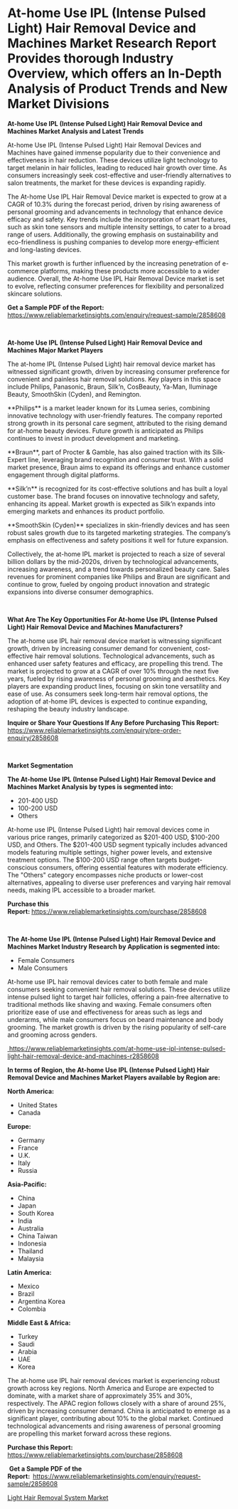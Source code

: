 <p><h1>At-home Use IPL (Intense Pulsed Light) Hair Removal Device and Machines Market Research Report Provides thorough Industry Overview, which offers an In-Depth Analysis of Product Trends and New Market Divisions</h1></p><p><strong>At-home Use IPL (Intense Pulsed Light) Hair Removal Device and Machines Market Analysis and Latest Trends</strong></p>
<p><p>At-home Use IPL (Intense Pulsed Light) Hair Removal Devices and Machines have gained immense popularity due to their convenience and effectiveness in hair reduction. These devices utilize light technology to target melanin in hair follicles, leading to reduced hair growth over time. As consumers increasingly seek cost-effective and user-friendly alternatives to salon treatments, the market for these devices is expanding rapidly.</p><p>The At-home Use IPL Hair Removal Device market is expected to grow at a CAGR of 10.3% during the forecast period, driven by rising awareness of personal grooming and advancements in technology that enhance device efficacy and safety. Key trends include the incorporation of smart features, such as skin tone sensors and multiple intensity settings, to cater to a broad range of users. Additionally, the growing emphasis on sustainability and eco-friendliness is pushing companies to develop more energy-efficient and long-lasting devices.</p><p>This market growth is further influenced by the increasing penetration of e-commerce platforms, making these products more accessible to a wider audience. Overall, the At-home Use IPL Hair Removal Device market is set to evolve, reflecting consumer preferences for flexibility and personalized skincare solutions.</p></p>
<p><strong>Get a Sample PDF of the Report:&nbsp;</strong> <a href="https://www.reliablemarketinsights.com/enquiry/request-sample/2858608?utm_campaign=3274&utm_medium=2&utm_source=Github&utm_content=ia&utm_term=12032025&utm_id=at-home-use-ipl-intense-pulsed-light-hair-removal-device-and-machines">https://www.reliablemarketinsights.com/enquiry/request-sample/2858608</a></p>
<p>&nbsp;</p>
<p><strong>At-home Use IPL (Intense Pulsed Light) Hair Removal Device and Machines Major Market Players</strong></p>
<p><p>The at-home IPL (Intense Pulsed Light) hair removal device market has witnessed significant growth, driven by increasing consumer preference for convenient and painless hair removal solutions. Key players in this space include Philips, Panasonic, Braun, Silk’n, CosBeauty, Ya-Man, Iluminage Beauty, SmoothSkin (Cyden), and Remington.</p><p>**Philips** is a market leader known for its Lumea series, combining innovative technology with user-friendly features. The company reported strong growth in its personal care segment, attributed to the rising demand for at-home beauty devices. Future growth is anticipated as Philips continues to invest in product development and marketing.</p><p>**Braun**, part of Procter & Gamble, has also gained traction with its Silk-Expert line, leveraging brand recognition and consumer trust. With a solid market presence, Braun aims to expand its offerings and enhance customer engagement through digital platforms.</p><p>**Silk’n** is recognized for its cost-effective solutions and has built a loyal customer base. The brand focuses on innovative technology and safety, enhancing its appeal. Market growth is expected as Silk’n expands into emerging markets and enhances its product portfolio.</p><p>**SmoothSkin (Cyden)** specializes in skin-friendly devices and has seen robust sales growth due to its targeted marketing strategies. The company’s emphasis on effectiveness and safety positions it well for future expansion.</p><p>Collectively, the at-home IPL market is projected to reach a size of several billion dollars by the mid-2020s, driven by technological advancements, increasing awareness, and a trend towards personalized beauty care. Sales revenues for prominent companies like Philips and Braun are significant and continue to grow, fueled by ongoing product innovation and strategic expansions into diverse consumer demographics.</p></p>
<p>&nbsp;</p>
<p><strong>What Are The Key Opportunities For At-home Use IPL (Intense Pulsed Light) Hair Removal Device and Machines Manufacturers?</strong></p>
<p><p>The at-home use IPL hair removal device market is witnessing significant growth, driven by increasing consumer demand for convenient, cost-effective hair removal solutions. Technological advancements, such as enhanced user safety features and efficacy, are propelling this trend. The market is projected to grow at a CAGR of over 10% through the next five years, fueled by rising awareness of personal grooming and aesthetics. Key players are expanding product lines, focusing on skin tone versatility and ease of use. As consumers seek long-term hair removal options, the adoption of at-home IPL devices is expected to continue expanding, reshaping the beauty industry landscape.</p></p>
<p><strong>Inquire or Share Your Questions If Any Before Purchasing This Report:</strong> <a href="https://www.reliablemarketinsights.com/enquiry/pre-order-enquiry/2858608?utm_campaign=3274&utm_medium=2&utm_source=Github&utm_content=ia&utm_term=12032025&utm_id=at-home-use-ipl-intense-pulsed-light-hair-removal-device-and-machines">https://www.reliablemarketinsights.com/enquiry/pre-order-enquiry/2858608</a></p>
<p>&nbsp;</p>
<p><strong>Market Segmentation</strong></p>
<p><strong>The At-home Use IPL (Intense Pulsed Light) Hair Removal Device and Machines Market Analysis by types is segmented into:</strong></p>
<p><ul><li>201-400 USD</li><li>100-200 USD</li><li>Others</li></ul></p>
<p><p>At-home use IPL (Intense Pulsed Light) hair removal devices come in various price ranges, primarily categorized as $201-400 USD, $100-200 USD, and Others. The $201-400 USD segment typically includes advanced models featuring multiple settings, higher power levels, and extensive treatment options. The $100-200 USD range often targets budget-conscious consumers, offering essential features with moderate efficiency. The "Others" category encompasses niche products or lower-cost alternatives, appealing to diverse user preferences and varying hair removal needs, making IPL accessible to a broader market.</p></p>
<p><strong>Purchase this Report:&nbsp;</strong><a href="https://www.reliablemarketinsights.com/purchase/2858608?utm_campaign=3274&utm_medium=2&utm_source=Github&utm_content=ia&utm_term=12032025&utm_id=at-home-use-ipl-intense-pulsed-light-hair-removal-device-and-machines">https://www.reliablemarketinsights.com/purchase/2858608</a></p>
<p>&nbsp;</p>
<p><strong>The At-home Use IPL (Intense Pulsed Light) Hair Removal Device and Machines Market Industry Research by Application is segmented into:</strong></p>
<p><ul><li>Female Consumers</li><li>Male Consumers</li></ul></p>
<p><p>At-home use IPL hair removal devices cater to both female and male consumers seeking convenient hair removal solutions. These devices utilize intense pulsed light to target hair follicles, offering a pain-free alternative to traditional methods like shaving and waxing. Female consumers often prioritize ease of use and effectiveness for areas such as legs and underarms, while male consumers focus on beard maintenance and body grooming. The market growth is driven by the rising popularity of self-care and grooming across genders.</p></p>
<p><a href="https://www.reliablemarketinsights.com/at-home-use-ipl-intense-pulsed-light-hair-removal-device-and-machines-r2858608?utm_campaign=3274&utm_medium=2&utm_source=Github&utm_content=ia&utm_term=12032025&utm_id=at-home-use-ipl-intense-pulsed-light-hair-removal-device-and-machines">&nbsp;https://www.reliablemarketinsights.com/at-home-use-ipl-intense-pulsed-light-hair-removal-device-and-machines-r2858608</a></p>
<p><strong>In terms of Region, the At-home Use IPL (Intense Pulsed Light) Hair Removal Device and Machines Market Players available by Region are:</strong></p>
<p>
    <p> <strong> North America: </strong>
        <ul>
            <li>United States</li>
            <li>Canada</li>
        </ul>
        </p> 
    <p> <strong> Europe: </strong>
        <ul>
            <li>Germany</li>
            <li>France</li>
            <li>U.K.</li>
            <li>Italy</li>
            <li>Russia</li>
        </ul>
        </p> 
    <p> <strong> Asia-Pacific: </strong>
        <ul>
            <li>China</li>
            <li>Japan</li>
            <li>South Korea</li>
            <li>India</li>
            <li>Australia</li>
            <li>China Taiwan</li>
            <li>Indonesia</li>
            <li>Thailand</li>
            <li>Malaysia</li>
        </ul>
        </p> 
    <p> <strong> Latin America: </strong>
        <ul>
            <li>Mexico</li>
            <li>Brazil</li>
            <li>Argentina Korea</li>
            <li>Colombia</li>
        </ul>
        </p> 
    <p> <strong> Middle East & Africa: </strong>
        <ul>
            <li>Turkey</li>
            <li>Saudi</li>
            <li>Arabia</li>
            <li>UAE</li>
            <li>Korea</li>
        </ul>
    </p>
    </p>
<p><p>The at-home use IPL hair removal devices market is experiencing robust growth across key regions. North America and Europe are expected to dominate, with a market share of approximately 35% and 30%, respectively. The APAC region follows closely with a share of around 25%, driven by increasing consumer demand. China is anticipated to emerge as a significant player, contributing about 10% to the global market. Continued technological advancements and rising awareness of personal grooming are propelling this market forward across these regions.</p></p>
<p><strong>Purchase this Report: </strong><a href="https://www.reliablemarketinsights.com/purchase/2858608?utm_campaign=3274&utm_medium=2&utm_source=Github&utm_content=ia&utm_term=12032025&utm_id=at-home-use-ipl-intense-pulsed-light-hair-removal-device-and-machines">https://www.reliablemarketinsights.com/purchase/2858608</a></p>
<p>&nbsp;<strong>Get a Sample PDF of the Report:&nbsp;&nbsp;</strong><a href="https://www.reliablemarketinsights.com/enquiry/request-sample/2858608?utm_campaign=3274&utm_medium=2&utm_source=Github&utm_content=ia&utm_term=12032025&utm_id=at-home-use-ipl-intense-pulsed-light-hair-removal-device-and-machines">https://www.reliablemarketinsights.com/enquiry/request-sample/2858608</a></p>
<p><strong></strong></p>
<p><p><a href="https://github.com/elodielamto06/Market-Research-Report-List-1/blob/main/light-hair-removal-system-market.md?utm_campaign=3274&utm_medium=2&utm_source=Github&utm_content=ia&utm_term=12032025&utm_id=at-home-use-ipl-intense-pulsed-light-hair-removal-device-and-machines">Light Hair Removal System Market</a></p></p>